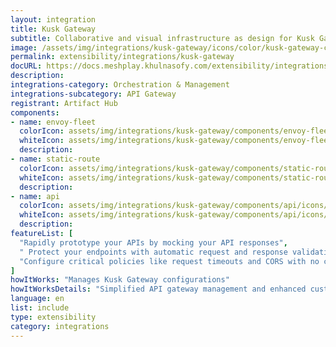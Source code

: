 ```yaml
---
layout: integration
title: Kusk Gateway
subtitle: Collaborative and visual infrastructure as design for Kusk Gateway
image: /assets/img/integrations/kusk-gateway/icons/color/kusk-gateway-color.svg
permalink: extensibility/integrations/kusk-gateway
docURL: https://docs.meshplay.khulnasofy.com/extensibility/integrations/kusk-gateway
description: 
integrations-category: Orchestration & Management
integrations-subcategory: API Gateway
registrant: Artifact Hub
components: 
- name: envoy-fleet
  colorIcon: assets/img/integrations/kusk-gateway/components/envoy-fleet/icons/color/envoy-fleet-color.svg
  whiteIcon: assets/img/integrations/kusk-gateway/components/envoy-fleet/icons/white/envoy-fleet-white.svg
  description: 
- name: static-route
  colorIcon: assets/img/integrations/kusk-gateway/components/static-route/icons/color/static-route-color.svg
  whiteIcon: assets/img/integrations/kusk-gateway/components/static-route/icons/white/static-route-white.svg
  description: 
- name: api
  colorIcon: assets/img/integrations/kusk-gateway/components/api/icons/color/api-color.svg
  whiteIcon: assets/img/integrations/kusk-gateway/components/api/icons/white/api-white.svg
  description: 
featureList: [
  "Rapidly prototype your APIs by mocking your API responses",
  " Protect your endpoints with automatic request and response validations",
  "Configure critical policies like request timeouts and CORS with no coding required."
]
howItWorks: "Manages Kusk Gateway configurations"
howItWorksDetails: "Simplified API gateway management and enhanced customization in Kubernetes"
language: en
list: include
type: extensibility
category: integrations
---
```

